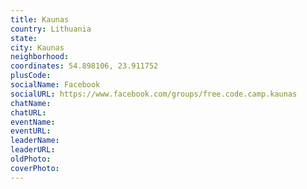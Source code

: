 ```yaml
---
title: Kaunas
country: Lithuania
state: 
city: Kaunas
neighborhood: 
coordinates: 54.898106, 23.911752
plusCode:
socialName: Facebook
socialURL: https://www.facebook.com/groups/free.code.camp.kaunas
chatName:
chatURL:
eventName:
eventURL:
leaderName:
leaderURL:
oldPhoto: 
coverPhoto:
---
```

